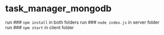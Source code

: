 # task_manager_mongodb
run ### `npm install` in both folders
run ### `node index.js` in server folder
run ### `npm start` in client folder

